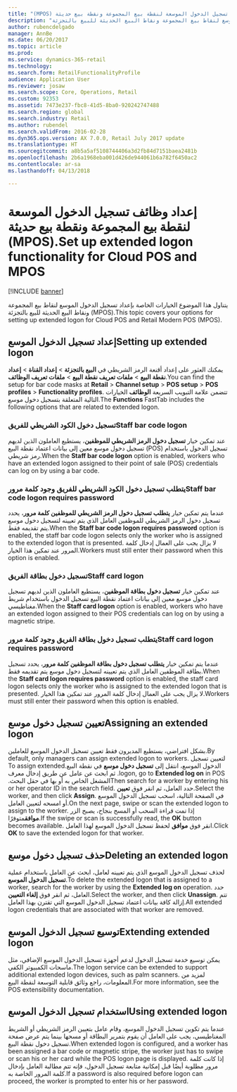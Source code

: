 ```yaml
---
title: "إعداد وظائف تسجيل الدخول الموسعة لنقطة بيع المجموعة و‏‫نقطة بيع حديثة (MPOS)‬."
description: "يتناول هذا الموضوع الخيارات الخاصة بإعداد تسجيل الدخول الموسع لنقاط بيع المجموعة ونقاط البيع الحديثة للبيع بالتجزئة (MPOS)."
author: rubencdelgado
manager: AnnBe
ms.date: 06/20/2017
ms.topic: article
ms.prod: 
ms.service: dynamics-365-retail
ms.technology: 
ms.search.form: RetailFunctionalityProfile
audience: Application User
ms.reviewer: josaw
ms.search.scope: Core, Operations, Retail
ms.custom: 92353
ms.assetid: 7473e237-fbc8-41d5-8ba0-920242747488
ms.search.region: global
ms.search.industry: Retail
ms.author: rubendel
ms.search.validFrom: 2016-02-28
ms.dyn365.ops.version: AX 7.0.0, Retail July 2017 update
ms.translationtype: HT
ms.sourcegitcommit: a8b5a5af5108744406a3d2fb84d7151baea2481b
ms.openlocfilehash: 2b6a1968eba001d426de944061b6a782f6450ac2
ms.contentlocale: ar-sa
ms.lasthandoff: 04/13/2018

---
```


# <a name="set-up-extended-logon-functionality-for-cloud-pos-and-mpos"></a><span data-ttu-id="5e386-103">إعداد وظائف تسجيل الدخول الموسعة لنقطة بيع المجموعة و‏‫نقطة بيع حديثة (MPOS)‬.</span><span class="sxs-lookup"><span data-stu-id="5e386-103">Set up extended logon functionality for Cloud POS and MPOS</span></span>

[!INCLUDE [banner](includes/banner.md)]

<span data-ttu-id="5e386-104">يتناول هذا الموضوع الخيارات الخاصة بإعداد تسجيل الدخول الموسع لنقاط بيع المجموعة ونقاط البيع الحديثة للبيع بالتجزئة (MPOS).</span><span class="sxs-lookup"><span data-stu-id="5e386-104">This topic covers your options for setting up extended logon for Cloud POS and Retail Modern POS (MPOS).</span></span>

## <a name="setting-up-extended-logon"></a><span data-ttu-id="5e386-105">إعداد تسجيل الدخول الموسع</span><span class="sxs-lookup"><span data-stu-id="5e386-105">Setting up extended logon</span></span>

<span data-ttu-id="5e386-106">يمكنك العثور على إعداد أقنعة الرمز الشريطي في **البيع بالتجزئة** &gt; **إعداد القناة** &gt; **إعداد نقطة البيع‬** &gt; **ملفات تعريف نقطة البيع‬** &gt; **ملفات تعريف الوظائف**.</span><span class="sxs-lookup"><span data-stu-id="5e386-106">You can find the setup for bar code masks at **Retail** &gt; **Channel setup** &gt; **POS setup** &gt; **POS profiles** &gt; **Functionality profiles**.</span></span> <span data-ttu-id="5e386-107">تتضمن علامة التبويب السريعة **الوظائف** الخيارات التالية المتعلقة بتسجيل دخول موسع.</span><span class="sxs-lookup"><span data-stu-id="5e386-107">The **Functions** FastTab includes the following options that are related to extended logon.</span></span>

### <a name="staff-bar-code-logon"></a><span data-ttu-id="5e386-108">تسجيل دخول الكود الشريطي للفريق</span><span class="sxs-lookup"><span data-stu-id="5e386-108">Staff bar code logon</span></span>

<span data-ttu-id="5e386-109">عند تمكين خيار **تسجيل دخول الرمز الشريطي للموظفين**، يستطيع العاملون الذين لديهم تسجيل دخول موسع معين إلى بيانات اعتماد نقطة البيع (POS) تسجيل الدخول باستخدام رمز شريطي.</span><span class="sxs-lookup"><span data-stu-id="5e386-109">When the **Staff bar code logon** option is enabled, workers who have an extended logon assigned to their point of sale (POS) credentials can log on by using a bar code.</span></span>

### <a name="staff-bar-code-logon-requires-password"></a><span data-ttu-id="5e386-110">يتطلب تسجيل دخول الكود الشريطي للفريق وجود كلمة مرور</span><span class="sxs-lookup"><span data-stu-id="5e386-110">Staff bar code logon requires password</span></span>

<span data-ttu-id="5e386-111">عندما يتم تمكين خيار **يتطلب تسجيل دخول الرمز الشريطي للموظفين كلمة مرور**، يحدد تسجيل دخول الرمز الشريطي للموظفين العامل الذي يتم تعيينه لتسجيل دخول موسع يتم تقديمه فقط.</span><span class="sxs-lookup"><span data-stu-id="5e386-111">When the **Staff bar code logon requires password** option is enabled, the staff bar code logon selects only the worker who is assigned to the extended logon that is presented.</span></span> <span data-ttu-id="5e386-112">لا يزال يجب على العمال إدخال كلمة المرور عند تمكين هذا الخيار.</span><span class="sxs-lookup"><span data-stu-id="5e386-112">Workers must still enter their password when this option is enabled.</span></span>

### <a name="staff-card-logon"></a><span data-ttu-id="5e386-113">تسجيل دخول بطاقة الفريق</span><span class="sxs-lookup"><span data-stu-id="5e386-113">Staff card logon</span></span>

<span data-ttu-id="5e386-114">عند تمكين خيار **تسجيل دخول بطاقة الموظفين**، يستطيع العاملون الذين لديهم تسجيل دخول موسع معين إلى بيانات اعتماد نقطة البيع تسجيل الدخول باستخدام شريط مغناطيسي.</span><span class="sxs-lookup"><span data-stu-id="5e386-114">When the **Staff card logon** option is enabled, workers who have an extended logon assigned to their POS credentials can log on by using a magnetic stripe.</span></span>

### <a name="staff-card-logon-requires-password"></a><span data-ttu-id="5e386-115">يتطلب تسجيل دخول بطاقة الفريق وجود كلمة مرور</span><span class="sxs-lookup"><span data-stu-id="5e386-115">Staff card logon requires password</span></span>

<span data-ttu-id="5e386-116">عندما يتم تمكين خيار **يتطلب تسجيل دخول بطاقة الموظفين كلمة مرور**، يحدد تسجيل بطاقة الموظفين العامل الذي يتم تعيينه لتسجيل دخول موسع يتم تقديمه فقط.</span><span class="sxs-lookup"><span data-stu-id="5e386-116">When the **Staff card logon requires password** option is enabled, the staff card logon selects only the worker who is assigned to the extended logon that is presented.</span></span> <span data-ttu-id="5e386-117">لا يزال يجب على العمال إدخال كلمة المرور عند تمكين هذا الخيار.</span><span class="sxs-lookup"><span data-stu-id="5e386-117">Workers must still enter their password when this option is enabled.</span></span>

## <a name="assigning-an-extended-logon"></a><span data-ttu-id="5e386-118">تعيين تسجيل دخول موسع</span><span class="sxs-lookup"><span data-stu-id="5e386-118">Assigning an extended logon</span></span>

<span data-ttu-id="5e386-119">بشكل افتراضي، يستطيع المديرون فقط تعيين تسجيل الدخول الموسع للعاملين.</span><span class="sxs-lookup"><span data-stu-id="5e386-119">By default, only managers can assign extended logon to workers.</span></span> <span data-ttu-id="5e386-120">‏‫لتعيين تسجيل الدخول الموسع، انتقل إلى **‬‏‫تسجيل دخول موسع** ‬‏‫في نقطة البيع.</span><span class="sxs-lookup"><span data-stu-id="5e386-120">To assign extended logon, go to **Extended log on** in POS.</span></span> <span data-ttu-id="5e386-121"> ثم ابحث عن عامل عن طريق إدخال معرف المشغل الخاص به أو بها في حقل البحث.‬</span><span class="sxs-lookup"><span data-stu-id="5e386-121">Then search for a worker by entering his or her operator ID in the search field.</span></span> <span data-ttu-id="5e386-122">حدد العامل، ثم انقر فوق **تعيين**.</span><span class="sxs-lookup"><span data-stu-id="5e386-122">Select the worker, and then click **Assign**.</span></span> <span data-ttu-id="5e386-123">في الصفحة التالية، اسحب تسجيل الدخول الموسع أو امسحه لتعيين العامل.</span><span class="sxs-lookup"><span data-stu-id="5e386-123">On the next page, swipe or scan the extended logon to assign to the worker.</span></span> <span data-ttu-id="5e386-124">إذا تمت قراءة السحب أو المسح بنجاح، يصبح الزر **موافق**متوفرًا.</span><span class="sxs-lookup"><span data-stu-id="5e386-124">If the swipe or scan is successfully read, the **OK** button becomes available.</span></span> <span data-ttu-id="5e386-125">انقر فوق **موافق** لحفظ تسجيل الدخول الموسع لهذا العامل.</span><span class="sxs-lookup"><span data-stu-id="5e386-125">Click **OK** to save the extended logon for that worker.</span></span>

## <a name="deleting-an-extended-logon"></a><span data-ttu-id="5e386-126">حذف تسجيل دخول موسع</span><span class="sxs-lookup"><span data-stu-id="5e386-126">Deleting an extended logon</span></span>

<span data-ttu-id="5e386-127">لحذف تسجيل الدخول الموسع الذي يتم تعيينه لعامل، ابحث عن العامل باستخدام عملية **تسجيل الدخول الموسع**.</span><span class="sxs-lookup"><span data-stu-id="5e386-127">To delete the extended logon that is assigned to a worker, search for the worker by using the **Extended log on** operation.</span></span> <span data-ttu-id="5e386-128">حدد العامل، ثم انقر فوق **إلغاء التعيين**.</span><span class="sxs-lookup"><span data-stu-id="5e386-128">Select the worker, and then click **Unassign**.</span></span> <span data-ttu-id="5e386-129">تتم إزالة كافة بيانات اعتماد تسجيل الدخول الموسع التي تقترن بهذا العامل.</span><span class="sxs-lookup"><span data-stu-id="5e386-129">All extended logon credentials that are associated with that worker are removed.</span></span>

## <a name="extending-extended-logon"></a><span data-ttu-id="5e386-130">توسيع تسجيل الدخول الموسع</span><span class="sxs-lookup"><span data-stu-id="5e386-130">Extending extended logon</span></span>

<span data-ttu-id="5e386-131">يمكن توسيع خدمة تسجيل الدخول لدعم أجهزة تسجيل الدخول الموسع الإضافي، مثل ماسحات الكمبيوتر الكفي.</span><span class="sxs-lookup"><span data-stu-id="5e386-131">The logon service can be extended to support additional extended logon devices, such as palm scanners.</span></span> <span data-ttu-id="5e386-132">لمزيد من المعلومات، راجع وثائق قابلية التوسعة لنقطة البيع.</span><span class="sxs-lookup"><span data-stu-id="5e386-132">For more information, see the POS extensibility documentation.</span></span>

## <a name="using-extended-logon"></a><span data-ttu-id="5e386-133">استخدام تسجيل الدخول الموسع</span><span class="sxs-lookup"><span data-stu-id="5e386-133">Using extended logon</span></span>

<span data-ttu-id="5e386-134">عندما يتم تكوين تسجيل الدخول الموسع، وقام عامل بتعيين الرمز الشريطي أو الشريط المغناطيسي، يجب على العامل أن يقوم بتمرير البطاقة أو مسحها بينما يتم عرض صفحة تسجيل دخول نقطة البيع.</span><span class="sxs-lookup"><span data-stu-id="5e386-134">When extended logon is configured, and a worker has been assigned a bar code or magnetic stripe, the worker just has to swipe or scan his or her card while the POS logon page is displayed.</span></span> <span data-ttu-id="5e386-135">إذا كانت كلمة مرور مطلوبة أيضًا قبل إمكانية متابعة تسجيل الدخول، فإنه تتم مطالبة العامل بإدخال كلمة المرور الخاصة به.</span><span class="sxs-lookup"><span data-stu-id="5e386-135">If a password is also required before logon can proceed, the worker is prompted to enter his or her password.</span></span>




